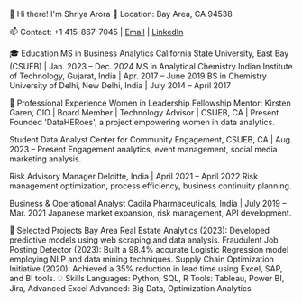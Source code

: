 👋 Hi there! I'm Shriya Arora
📍 Location: Bay Area, CA 94538

📫 Contact: +1 415-867-7045 | [Email](sarora14@horizon.csueastbay.edu) | [LinkedIn](https://www.linkedin.com/in/shriya-arora16/)

🎓 Education
MS in Business Analytics
California State University, East Bay (CSUEB) | Jan. 2023 – Dec. 2024
MS in Analytical Chemistry
Indian Institute of Technology, Gujarat, India | Apr. 2017 – June 2019
BS in Chemistry
University of Delhi, New Delhi, India | July 2014 – April 2017

💼 Professional Experience
Women in Leadership Fellowship
Mentor: Kirsten Garen, CIO | Board Member | Technology Advisor | CSUEB, CA | Present
Founded 'DataHERoes', a project empowering women in data analytics.

Student Data Analyst
Center for Community Engagement, CSUEB, CA | Aug. 2023 – Present
Engagement analytics, event management, social media marketing analysis.

Risk Advisory Manager
Deloitte, India | April 2021 – April 2022
Risk management optimization, process efficiency, business continuity planning.

Business & Operational Analyst
Cadila Pharmaceuticals, India | July 2019 – Mar. 2021
Japanese market expansion, risk management, API development.

🚀 Selected Projects
Bay Area Real Estate Analytics (2023): Developed predictive models using web scraping and data analysis.
Fraudulent Job Posting Detector (2023): Built a 98.4% accurate Logistic Regression model employing NLP and data mining techniques.
Supply Chain Optimization Initiative (2020): Achieved a 35% reduction in lead time using Excel, SAP, and BI tools.
💡 Skills
Languages: Python, SQL, R
Tools: Tableau, Power BI, Jira, Advanced Excel
Advanced: Big Data, Optimization Analytics
